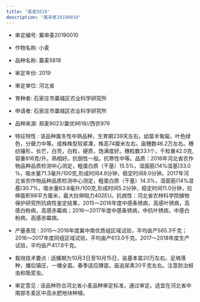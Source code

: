 ```yaml
---
title: "藁麦5818"
description: "冀审麦20190010"
---
```

* 审定编号:  冀审麦20190010

*  作物名称:  小麦

*  品种名称:  藁麦5818

*  审定年份:  2019

*  审定单位:  河北省

* 育种者:  石家庄市藁城区农业科学研究所

*  申请者:  石家庄市藁城区农业科学研究所

*  品种来源:  郑麦9023/藁优9618//西农979

*  特征特性 : 
该品种属冬性中熟品种，生育期239天左右。幼苗半匍匐，叶色绿色，分蘖力中等。成株株型较紧凑，株高74厘米左右。亩穗数46.2万左右。穗纺锤形，长芒，白壳，白粒，硬质，饱满度好。穗粒数33.1个，千粒重42.0克,容重816克/升。熟相好。抗倒性一般。抗寒性中等。品质：2016年河北省农作物品种品质检测中心测定，粗蛋白质（干基）15.5%，湿面筋(14%湿基)33.0 %，吸水量71.3毫升/100克,形成时间4.8分钟，稳定时间8.0分钟。2017年河北省农作物品种品质检测中心测定，粗蛋白质（干基）14.3%，湿面筋(14%湿基)30.7%，吸水量63.8毫升/100克,形成时间5.2分钟，稳定时间11.0分钟，拉伸面积98平方厘米，最大拉伸阻力402EU。抗病性：河北省农林科学院植物保护研究所抗病性鉴定结果，2015～2016年度中感条锈病，高感叶锈病，高感白粉病，高感赤霉病；2016～2017年度中感条锈病，中抗叶锈病，中感白粉病，高感赤霉病。 
 
*  产量表现 : 
2015～2016年度冀中南优质组区域试验，平均亩产565.3千克；2016～2017年度同组区域试验，平均亩产613.0千克。2017～2018年度生产试验，平均亩产417.8千克。

*  栽培技术要点 : 
适播期为10月3日至10月15日，亩基本苗20万左右。足墒落种，播后镇压，一播全苗。春季适应蹲苗。亩追尿素20千克左右。注意防治蚜虫和吸浆虫。 

*  审定意见 : 
该品种符合河北省小麦品种审定标准，通过审定。适宜在河北省中南部冬麦区中高水肥地块种植。
